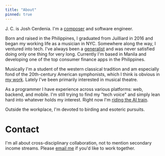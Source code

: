 ```yaml
---
title: "About"
pinned: true
---
```


J. C. is Josh Cerdenia. I'm a [composer](https://www.youtube.com/watch?v=xnmJFpS1x34) and software engineer.

Born and raised in the Philippines, I graduated from Juilliard in 2016 and began my working life as a musician in NYC. Somewhere along the way, I ventured into tech. I've always been a [generalist](/gpt-convos/1) and was never satisfied doing only one thing for very long. Currently I'm based in Manila and developing one of the top consumer finance apps in the Philippines.

Musically I'm a student of the western classical tradition and am especially fond of the 20th-century American symphonists, which I think is obvious in [my work](https://cerdenia.com). Lately I've been primarily interested in musical theatre.

As a programmer I have experience across various platforms: web, backend, and mobile. I'm still trying to find my "tech voice" and simply lean hard into whatever holds my interest. Right now I'm [riding the AI train](/ai-accelerator).

Outside the workplace, I'm devoted to birding and esoteric pursuits.

# Contact

I'm all about cross-disciplinary collaboration, not to mention secondary income streams. Please [email me](mailto:joshua@cerdenia.com) if you'd like to work together.
